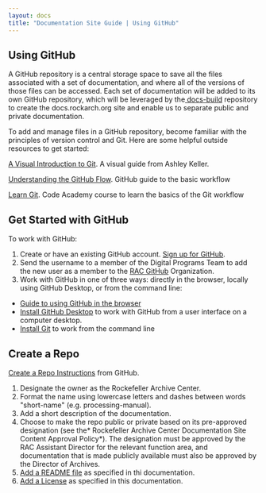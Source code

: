 ```yaml
---
layout: docs
title: "Documentation Site Guide | Using GitHub"
---
```


## Using GitHub

A GitHub repository is a central storage space to save all the files associated with a set of documentation, and where all of the versions of those files can be accessed. Each set of documentation will be added to its own GitHub repository, which will be leveraged by the[ ](https://github.com/RockefellerArchiveCenter/docs-theme)[docs-build](https://github.com/RockefellerArchiveCenter/docs-build) repository to create the docs.rockarch.org site and enable us to separate public and private documentation.

To add and manage files in a GitHub repository, become familiar with the principles of version control and Git. Here are some helpful outside resources to get started:

[A Visual Introduction to Git](https://medium.com/@ashk3l/a-visual-introduction-to-git-9fdca5d3b43a). A visual guide from Ashley Keller.

[Understanding the GitHub Flow](https://guides.github.com/introduction/flow/). GitHub guide to the basic workflow

[Learn Git](https://www.codecademy.com/learn/learn-git). Code Academy course to learn the basics of the Git workflow

## Get Started with GitHub

To work with GitHub:
1. Create or have an existing GitHub account. [Sign up for GitHub](https://github.com/).
2. Send the username to a member of the Digital Programs Team to add the new user as a member to the [RAC GitHub](https://github.com/RockefellerArchiveCenter) Organization.
3. Work with GitHub in one of three ways: directly in the browser, locally using GitHub Desktop, or from the command line:
  * [Guide to using GitHub in the browser](https://pixelpioneers.co/blog/2017/using-github-without-the-command-line)
  * [Install GitHub Desktop](https://help.github.com/desktop/guides/getting-started-with-github-desktop/installing-github-desktop/) to work with GitHub from a user interface on a computer desktop.
  * [Install Git](https://git-scm.com/) to work from the command line

## Create a Repo

[Create a Repo Instructions](https://help.github.com/articles/create-a-repo/) from GitHub.

1. Designate the owner as the Rockefeller Archive Center.
2. Format the name using lowercase letters and dashes between words "short-name" (e.g. processing-manual).
3. Add a short description of the documentation.
4. Choose to make the repo public or private based on its pre-approved designation (see the* Rockefeller Archive Center Documentation Site Content Approval Policy*). The designation must be approved by the RAC Assistant Director for the relevant function area, and documentation that is made publicly available must also be approved by the Director of Archives.
5. [Add a README file](/docs-guide/add-content#readme) as specified in thi documentation.
6. [Add a License](/docs-guide/add-content#license) as specified in this documentation.
